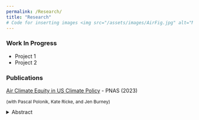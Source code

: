 ```yaml
---
permalink: /Research/
title: "Research"
# Code for inserting images <img src="/assets/images/AirFig.jpg" alt="My photo" width="400" height="400"> (can't figure out why it isn't working
---
```


### Work In Progress

* Project 1
* Project 2

### Publications


[Air Climate Equity in US Climate Policy](https://www.pnas.org/doi/10.1073/pnas.2217124120) - PNAS (2023)
<p style="font-size:12px;">(with Pascal Polonik, Kate Ricke, and Jen Burney)</p>
<details>
  <summary>Abstract</summary>

  <p style="font-size:10px;"> The United States government has indicated a desire to advance environmental justice through climate policy. As fossil fuel combustion produces both conventional pollutants and greenhouse gas (GHG) emissions, climate mitigation strategies may provide an opportunity to address historical inequities in air pollution exposure. To test the impact of climate policy implementation choices on air quality equity, we develop a broad range of GHG reduction scenarios that are each consistent with the US Paris Accord target and model the resulting air pollution changes. Using idealized decision criteria, we show that least cost and income-based emission reductions can exacerbate air pollution disparities for communities of color. With a suite of randomized experiments that facilitates exploration of a wider climate policy decision space, we show that disparities largely persist despite declines in average pollution exposure, but that reducing transportation emissions has the most potential to reduce racial inequities. </p>

</details>
